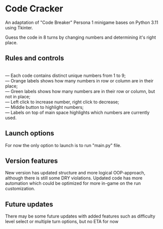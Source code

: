 # Code Cracker
An adaptation of "Code Breaker" Persona 1 minigame bases on Python 3.11 using Tkinter.

Guess the code in 8 turns by changing numbers and determining it's right place.

## Rules and controls
<br>— Each code contains distinct unique numbers from 1 to 9;
<br>— Orange labels shows how many numbers in row or column are in their place;
<br>— Green labels shows how many numbers are in their row or column, but not in place;
<br>— Left click to increase number, right click to decrease;
<br>— Middle button to highlight numbers;
<br>— Labels on top of main space highlights which numbers are currently used.

## Launch options
For now the only option to launch is to run "main.py" file.

## Version features
New version has updated structure and more logical OOP-approach, although there is still some DRY violations.
Updated code has more automation which could be optimized for more in-game on the run customization.

## Future updates
There may be some future updates with added features such as difficulty level select or multiple turn options, but no ETA for now